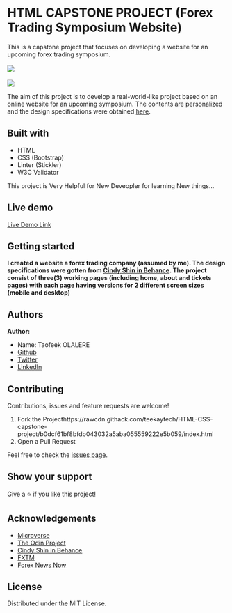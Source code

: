 # HTML CAPSTONE PROJECT (Forex Trading Symposium Website)

This is a capstone project that focuses on developing a website for an upcoming forex trading symposium.
<br><br><img src="assets/img/home1.jpg"><br>
<br><img src="assets/img/home2.jpg"><br>

The aim of this project is to develop a real-world-like project based on an online website for an upcoming symposium. The contents are personalized and the design specifications were obtained [here](https://www.behance.net/gallery/29845175/CC-Global-Summit-2015).

## Built with
  * HTML 
  * CSS (Bootstrap)
  * Linter (Stickler)
  * W3C Validator

This project is Very Helpful for New Deveopler for learning New things...
## Live demo
[Live Demo Link](https://tinyurl.com/y2q9u337)

## Getting started
**I created a website a forex trading company (assumed by me). The design specifications were gotten from [Cindy Shin in Behance](https://www.behance.net/adagio07). The project consist of three(3) working pages (including home, about and tickets pages) with each page having versions for 2 different screen sizes (mobile and desktop)**

## Authors
 **Author:**
 * Name: Taofeek OLALERE
 * [Github](https://github.com/teekaytech/)
 * [Twitter](https://twitter.com/ola_lere)
 * [LinkedIn](https://www.linkedin.com/in/olaleretaofeek/)

## Contributing
Contributions, issues and feature requests are welcome!

   1. Fork the Projecthttps://rawcdn.githack.com/teekaytech/HTML-CSS-capstone-project/b0dcf61bf8bfdb043032a5aba055559222e5b059/index.html
   5. Open a Pull Request

Feel free to check the [issues page](https://github.com/teekaytech/HTML-CSS-capstone-project/issues).

## Show your support
Give a :star: if you like this project!

## Acknowledgements
  * [Microverse](https://www.microverse.org/)
  * [The Odin Project](https://www.theodinproject.com/courses/html5-and-css3/lessons/embedding-images-and-video#introduction)
  * [Cindy Shin in Behance](https://www.behance.net/gallery/29845175/CC-Global-Summit-2015)
  * [FXTM](https://www.forextimeir.com/education/forex-seminars)
  * [Forex News Now](https://www.forexnewsnow.com/education/forex-basics/top-10-most-successful-forex-traders-in-the-world/)


## License
 Distributed under the MIT License.
